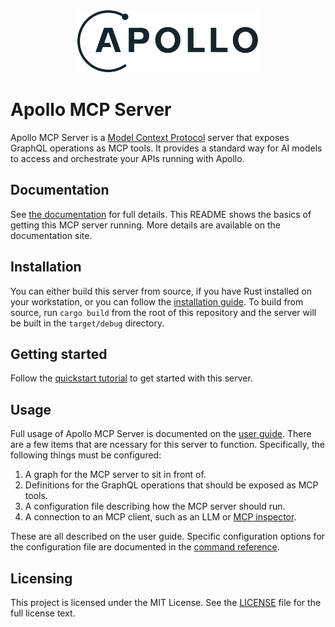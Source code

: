 <div align="center">
<a href="https://www.apollographql.com/"><img src="https://raw.githubusercontent.com/apollographql/apollo-client-devtools/main/assets/apollo-wordmark.svg" height="100" alt="Apollo Client"></a>
</div>

# Apollo MCP Server

Apollo MCP Server is a [Model Context Protocol](https://modelcontextprotocol.io/) server that exposes GraphQL operations as MCP tools. It provides a standard way for AI models to access and orchestrate your APIs running with Apollo.

## Documentation

See [the documentation](https://www.apollographql.com/docs/apollo-mcp-server/) for full details. This README shows the basics of getting this MCP server running. More details are available on the documentation site.

## Installation

You can either build this server from source, if you have Rust installed on your workstation, or you can follow the [installation guide](https://www.apollographql.com/docs/apollo-mcp-server/install). To build from source, run `cargo build` from the root of this repository and the server will be built in the `target/debug` directory.

## Getting started

Follow the [quickstart tutorial](https://www.apollographql.com/docs/apollo-mcp-server/quickstart) to get started with this server.

## Usage

Full usage of Apollo MCP Server is documented on the [user guide](https://www.apollographql.com/docs/apollo-mcp-server/guides). There are a few items that are ncessary for this server to function. Specifically, the following things must be configured:

1. A graph for the MCP server to sit in front of.
1. Definitions for the GraphQL operations that should be exposed as MCP tools.
1. A configuration file describing how the MCP server should run.
1. A connection to an MCP client, such as an LLM or [MCP inspector](https://modelcontextprotocol.io/legacy/tools/inspector).

These are all described on the user guide. Specific configuration options for the configuration file are documented in the [command reference](https://www.apollographql.com/docs/apollo-mcp-server/command-reference).

## Licensing

This project is licensed under the MIT License. See the [LICENSE](./LICENSE) file for the full license text.
